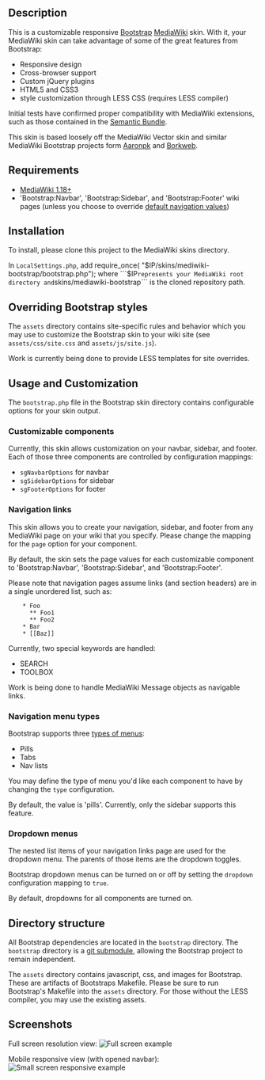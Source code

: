 ## Description ##
This is a customizable responsive [Bootstrap](https://github.com/twitter/bootstrap) [MediaWiki](http://www.mediawiki.org) skin.  With it, your MediaWiki skin can take advantage of some of the great features from Bootstrap:
* Responsive design
* Cross-browser support
* Custom jQuery plugins
* HTML5 and CSS3
* style customization through LESS CSS (requires LESS compiler)

Initial tests have confirmed proper compatibility with MediaWiki extensions, such as those contained in the [Semantic Bundle](http://www.mediawiki.org/wiki/SemanticBundle).

This skin is based loosely off the MediaWiki Vector skin and similar MediaWiki Bootstrap projects form [Aaronpk](https://github.com/aaronpk/Bootstrap-Skin) and [Borkweb](https://github.com/borkweb/bootstrap-mediawiki).

## Requirements ##
* [MediaWiki 1.18+](http://www.mediawiki.org/wiki/Download)
* 'Bootstrap:Navbar', 'Bootstrap:Sidebar', and 'Bootstrap:Footer' wiki pages (unless you choose to override [default navigation values](https://github.com/mtyeh411/mediawiki-bootstrap/#navigation-links))

## Installation ##
To install, please clone this project to the MediaWiki skins directory.

In ```LocalSettings.php```, add
    require_once( "$IP/skins/mediwiki-bootstrap/bootstrap.php");
where ```$IP``` represents your MediaWiki root directory and ```skins/mediawiki-bootstrap``` is the cloned repository path.

## Overriding Bootstrap styles ##
The ```assets``` directory contains site-specific rules and behavior which you may use to customize the Bootstrap skin to your wiki site (see ```assets/css/site.css``` and ```assets/js/site.js```).

Work is currently being done to provide LESS templates for site overrides.

## Usage and Customization ##
The ```bootstrap.php``` file in the Bootstrap skin directory contains configurable options for your skin output.

### Customizable components ###
Currently, this skin allows customization on your navbar, sidebar, and footer.  Each of those three components are controlled by configuration mappings:
* ```sgNavbarOptions``` for navbar
* ```sgSidebarOptions``` for sidebar
* ```sgFooterOptions``` for footer

### Navigation links ###
This skin allows you to create your navigation, sidebar, and footer from any MediaWiki page on your wiki that you specify.  Please change the mapping for the ```page``` option for your component.

By default, the skin sets the page values for each customizable component to 'Bootstrap:Navbar', 'Bootstrap:Sidebar', and 'Bootstrap:Footer'.

Please note that navigation pages assume links (and section headers) are in a single unordered list, such as:
```
    * Foo
      ** Foo1
      ** Foo2
    * Bar
    * [[Baz]]
```

Currently, two special keywords are handled:
* SEARCH
* TOOLBOX

Work is being done to handle MediaWiki Message objects as navigable links.

### Navigation menu types ###
Bootstrap supports three [types of menus](http://twitter.github.com/bootstrap/components.html#navs): 
* Pills
* Tabs
* Nav lists

You may define the type of menu you'd like each component to have by changing the ```type``` configuration.  

By default, the value is 'pills'.  Currently, only the sidebar supports this feature.

### Dropdown menus ###
The nested list items of your navigation links page are used for the dropdown menu.  The parents of those items are the dropdown toggles.

Bootstrap dropdown menus can be turned on or off by setting the ```dropdown``` configuration mapping to ```true```. 

By default, dropdowns for all components are turned on.

## Directory structure ##
All Bootstrap dependencies are located in the ```bootstrap``` directory.  The ```bootstrap``` directory is a [git submodule](http://git-scm.com/docs/git-submodule), allowing the Bootstrap project to remain independent.

The ```assets``` directory contains javascript, css, and images for Bootstrap.  These are artifacts of Bootstraps Makefile.  Please be sure to run Bootstrap's Makefile into the ```assets``` directory.  For those without the LESS compiler, you may use the existing assets. 

## Screenshots ##
Full screen resolution view:
![Full screen example](http://db.tt/ye7ULcKC)

Mobile responsive view (with opened navbar):
![Small screen responsive example](http://db.tt/0llWKCrz)

